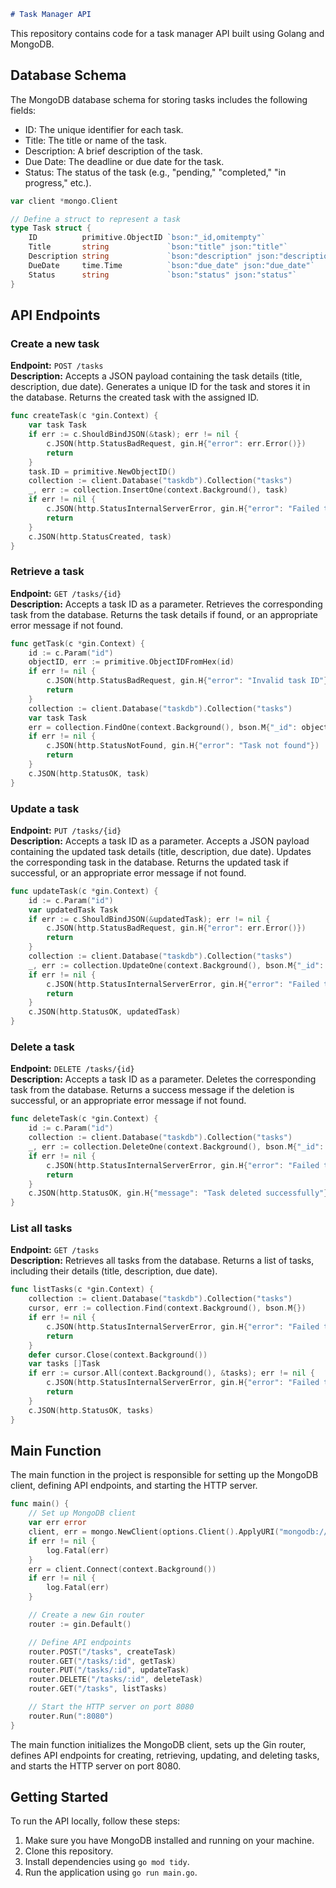 ```markdown
# Task Manager API
```

This repository contains code for a task manager API built using Golang and MongoDB.

## Database Schema

The MongoDB database schema for storing tasks includes the following fields:

- ID: The unique identifier for each task.
- Title: The title or name of the task.
- Description: A brief description of the task.
- Due Date: The deadline or due date for the task.
- Status: The status of the task (e.g., "pending," "completed," "in progress," etc.).

```go
var client *mongo.Client

// Define a struct to represent a task
type Task struct {
	ID          primitive.ObjectID `bson:"_id,omitempty"`
	Title       string             `bson:"title" json:"title"`
	Description string             `bson:"description" json:"description"`
	DueDate     time.Time          `bson:"due_date" json:"due_date"`
	Status      string             `bson:"status" json:"status"`
}
```

## API Endpoints

### Create a new task

**Endpoint:** `POST /tasks`  
**Description:** Accepts a JSON payload containing the task details (title, description, due date). Generates a unique ID for the task and stores it in the database. Returns the created task with the assigned ID.

```go
func createTask(c *gin.Context) {
	var task Task
	if err := c.ShouldBindJSON(&task); err != nil {
		c.JSON(http.StatusBadRequest, gin.H{"error": err.Error()})
		return
	}
	task.ID = primitive.NewObjectID()
	collection := client.Database("taskdb").Collection("tasks")
	_, err := collection.InsertOne(context.Background(), task)
	if err != nil {
		c.JSON(http.StatusInternalServerError, gin.H{"error": "Failed to create task"})
		return
	}
	c.JSON(http.StatusCreated, task)
}
```

### Retrieve a task

**Endpoint:** `GET /tasks/{id}`  
**Description:** Accepts a task ID as a parameter. Retrieves the corresponding task from the database. Returns the task details if found, or an appropriate error message if not found.

```go
func getTask(c *gin.Context) {
	id := c.Param("id")
	objectID, err := primitive.ObjectIDFromHex(id)
	if err != nil {
		c.JSON(http.StatusBadRequest, gin.H{"error": "Invalid task ID"})
		return
	}
	collection := client.Database("taskdb").Collection("tasks")
	var task Task
	err = collection.FindOne(context.Background(), bson.M{"_id": objectID}).Decode(&task)
	if err != nil {
		c.JSON(http.StatusNotFound, gin.H{"error": "Task not found"})
		return
	}
	c.JSON(http.StatusOK, task)
}
```

### Update a task

**Endpoint:** `PUT /tasks/{id}`  
**Description:** Accepts a task ID as a parameter. Accepts a JSON payload containing the updated task details (title, description, due date). Updates the corresponding task in the database. Returns the updated task if successful, or an appropriate error message if not found.

```go
func updateTask(c *gin.Context) {
	id := c.Param("id")
	var updatedTask Task
	if err := c.ShouldBindJSON(&updatedTask); err != nil {
		c.JSON(http.StatusBadRequest, gin.H{"error": err.Error()})
		return
	}
	collection := client.Database("taskdb").Collection("tasks")
	_, err := collection.UpdateOne(context.Background(), bson.M{"_id": id}, bson.M{"$set": updatedTask})
	if err != nil {
		c.JSON(http.StatusInternalServerError, gin.H{"error": "Failed to update task"})
		return
	}
	c.JSON(http.StatusOK, updatedTask)
}
```

### Delete a task

**Endpoint:** `DELETE /tasks/{id}`  
**Description:** Accepts a task ID as a parameter. Deletes the corresponding task from the database. Returns a success message if the deletion is successful, or an appropriate error message if not found.

```go
func deleteTask(c *gin.Context) {
	id := c.Param("id")
	collection := client.Database("taskdb").Collection("tasks")
	_, err := collection.DeleteOne(context.Background(), bson.M{"_id": id})
	if err != nil {
		c.JSON(http.StatusInternalServerError, gin.H{"error": "Failed to delete task"})
		return
	}
	c.JSON(http.StatusOK, gin.H{"message": "Task deleted successfully"})
}
```

### List all tasks

**Endpoint:** `GET /tasks`  
**Description:** Retrieves all tasks from the database. Returns a list of tasks, including their details (title, description, due date).

```go
func listTasks(c *gin.Context) {
	collection := client.Database("taskdb").Collection("tasks")
	cursor, err := collection.Find(context.Background(), bson.M{})
	if err != nil {
		c.JSON(http.StatusInternalServerError, gin.H{"error": "Failed to list tasks"})
		return
	}
	defer cursor.Close(context.Background())
	var tasks []Task
	if err := cursor.All(context.Background(), &tasks); err != nil {
		c.JSON(http.StatusInternalServerError, gin.H{"error": "Failed to list tasks"})
		return
	}
	c.JSON(http.StatusOK, tasks)
}
```
## Main Function

The main function in the project is responsible for setting up the MongoDB client, defining API endpoints, and starting the HTTP server.

```go
func main() {
    // Set up MongoDB client
    var err error
    client, err = mongo.NewClient(options.Client().ApplyURI("mongodb://localhost:27017"))
    if err != nil {
        log.Fatal(err)
    }
    err = client.Connect(context.Background())
    if err != nil {
        log.Fatal(err)
    }

    // Create a new Gin router
    router := gin.Default()

    // Define API endpoints
    router.POST("/tasks", createTask)
    router.GET("/tasks/:id", getTask)
    router.PUT("/tasks/:id", updateTask)
    router.DELETE("/tasks/:id", deleteTask)
    router.GET("/tasks", listTasks)

    // Start the HTTP server on port 8080
    router.Run(":8080")
}
```

The main function initializes the MongoDB client, sets up the Gin router, defines API endpoints for creating, retrieving, updating, and deleting tasks, and starts the HTTP server on port 8080.

## Getting Started

To run the API locally, follow these steps:

1. Make sure you have MongoDB installed and running on your machine.
2. Clone this repository.
3. Install dependencies using `go mod tidy`.
4. Run the application using `go run main.go`.

